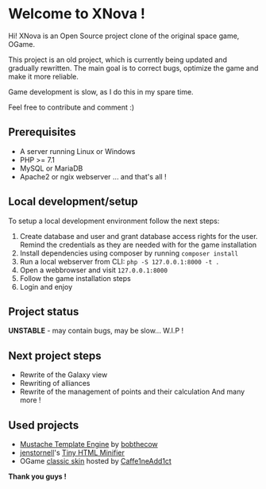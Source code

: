 # Welcome to XNova !
Hi! XNova is an Open Source project clone of the original space game, OGame.

This project is an old project, which is currently being updated and gradually rewritten. The main goal is to correct bugs, optimize the game and make it more reliable.

Game development is slow, as I do this in my spare time.

Feel free to contribute and comment :)

## Prerequisites

 - A server running Linux or Windows
 - PHP >= 7.1
 - MySQL or MariaDB
 - Apache2 or ngix webserver
 ... and that's all !

## Local development/setup
To setup a local development environment follow the next steps:
1. Create database and user and grant database access rights for the user. Remind the credentials as they are needed with for the game installation
2. Install dependencies using composer by running ``composer install``
3. Run a local webserver from CLI: ``php -S 127.0.0.1:8000 -t .``
4. Open a webbrowser and visit `127.0.0.1:8000`
5. Follow the game installation steps
6. Login and enjoy

 ## Project status
 **UNSTABLE** - may contain bugs, may be slow... W.I.P !
 
 ## Next project steps
 - Rewrite of the Galaxy view
 - Rewriting of alliances
 - Rewrite of the management of points and their calculation
 And many more ! 

 ## Used projects
  - [Mustache Template Engine](https://github.com/bobthecow/mustache.php) by [bobthecow](https://github.com/bobthecow)
  - [jenstornell](https://github.com/jenstornell)'s [Tiny HTML Minifier](https://github.com/jenstornell/tiny-html-minifier)
  - OGame [classic skin](https://github.com/Caffe1neAdd1ct/ogame-origin-epic-blue) hosted by [Caffe1neAdd1ct](https://github.com/Caffe1neAdd1ct/)
  
**Thank you guys !** 
